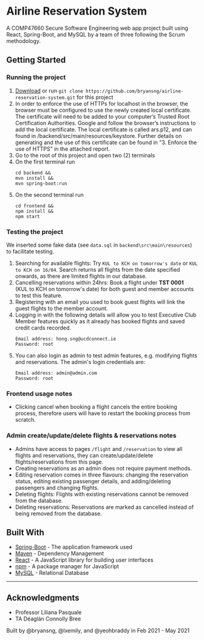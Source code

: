 # Airline Reservation System

A COMP47660 Secure Software Engineering web app project built using React, Spring-Boot, and MySQL by a team of three following the Scrum methodology.

## Getting Started

### Running the project

1. [Download](https://github.com/bryansng/airline-reservation-system) or run `git clone https://github.com/bryansng/airline-reservation-system.git` for this project
2. In order to enforce the use of HTTPs for localhost in the browser, the browser must be configured to use the newly created local certificate. The certificate will need to be added to your computer’s Trusted Root Certification Authorities. Google and follow the browser’s instructions to add the local certificate. The local certificate is called ars.p12, and can found in /backend/src/main/resources/keystore. Further details on generating and the use of this certificate can be found in "3. Enforce the use of HTTPS" in the attached report.
3. Go to the root of this project and open two (2) terminals
4. On the first terminal run
   ```
   cd backend &&
   mvn install &&
   mvn spring-boot:run
   ```
5. On the second terminal run
   ```
   cd frontend &&
   npm install &&
   npm start
   ```

### Testing the project

We inserted some fake data (see `data.sql` in `backend\src\main\resources`) to facilitate testing.

1. Searching for available flights: Try `KUL to KCH on tomorrow's date` or `KUL to KCH on 16/04`. Search returns all flights from the date specified onwards, as there are limited flights in our database.
2. Cancelling reservations within 24hrs: Book a flight under **TST 0001** (KUL to KCH on tomorrow's date) for both guest and member accounts to test this feature.
3. Registering with an email you used to book guest flights will link the guest flights to the member account.
4. Logging in with the following details will allow you to test Executive Club Member features quickly as it already has booked flights and saved credit cards recorded.
   ```
   Email address: hong.sng@ucdconnect.ie
   Password: root
   ```
5. You can also login as admin to test admin features, e.g. modifying flights and reservations. The admin's login credentials are:
   ```
   Email address: admin@admin.com
   Password: root
   ```

### Frontend usage notes

- Clicking cancel when booking a flight cancels the entire booking process, therefore users will have to restart the booking process from scratch.

### Admin create/update/delete flights & reservations notes
- Admins have access to pages `/flight` and `/reservation` to view all flights and reservations, they can create/update/delete flights/reservations from this page.
- Creating reservations as an admin does not require payment methods.
- Editing reservation comes in three flavours: changing the reservation status, editing existing passenger details, and adding/deleting passengers and changing flights.
- Deleting flights: Flights with existing reservations cannot be removed from the database.
- Deleting reservations: Reservations are marked as cancelled instead of being removed from the database.

## Built With

- [Spring-Boot](https://spring.io/projects/spring-boot) - The application framework used
- [Maven](https://maven.apache.org/) - Dependency Management
- [React](https://reactjs.org/) - A JavaScript library for building user interfaces
- [npm](https://www.npmjs.com/) - A package manager for JavaScript
- [MySQL](https://www.mysql.com/) - Relational Database

---

## Acknowledgments

- Professor Liliana Pasquale
- TA Déaglán Connolly Bree

Built by @bryansng, @lxemily, and @yeohbraddy in Feb 2021 - May 2021
